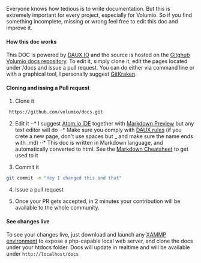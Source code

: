 
Everyone knows how tedious is to write documentation. But this is extremely important for every project, especially for Volumio. So if you find something incomplete, missing or
 wrong feel free to edit this doc and improve it.

 #### How this doc works

 This DOC is powered by [DAUX.IO](http://daux.io/) and the source is hosted on the [Gitghub Volumio docs repository](https://github.com/volumio/docs). To edit it, simply clone it, edit the
 pages located under /docs and issue a pull request. You can do either via command line or with a graphical tool, I personally suggest  [GitKraken](https://www.gitkraken.com/).


 #### Cloning and issing a Pull request

 1. Clone it
```bash
 https://github.com/volumio/docs.git
```

2. Edit it
⋅⋅* I suggest [Atom.io IDE](https://atom.io/) together with  [Markdown Preview](https://atom.io/packages/markdown-preview) but any text editor will do
⋅⋅* Make sure you comply with   [DAUX rules](http://daux.io/Getting_Started) (if you crete a new page, don't use spaces but _ and make sure the name ends with .md)
⋅⋅* This doc is written in Markdown language, and automatically converted to html. See the [Markdown Cheatsheet](../Good_to_Knows/Markdown_Cheatsheet) to get used to it

3. Commit it

```bash
git commit -m "Hey I changed this and that"
```

4. Issue a pull request

5. Once your PR gets accepted, in 2 minutes your contribution will be available to the whole community.


#### See changes live

To see your changes live, just download and launch any  [XAMMP environment](https://www.apachefriends.org/it/index.html) to expose a php-capable local web server, and clone the docs
under your htdocs folder. Docs will update in realtime and will be available under `http://localhost/docs`
